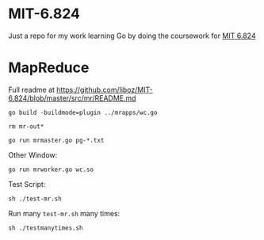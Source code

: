 # MIT-6.824

Just a repo for my work learning Go by doing the coursework for [MIT 6.824](https://pdos.csail.mit.edu/6.824/schedule.html)

# MapReduce

Full readme at https://github.com/liboz/MIT-6.824/blob/master/src/mr/README.md

```
go build -buildmode=plugin ../mrapps/wc.go

rm mr-out*

go run mrmaster.go pg-*.txt
```

Other Window:

```
go run mrworker.go wc.so
```

Test Script:

```
sh ./test-mr.sh
```

Run many `test-mr.sh` many times:

```
sh ./testmanytimes.sh
```
